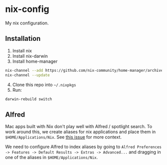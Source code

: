 # nix-config

My nix configuration.

## Installation

1. Install nix
2. Install nix-darwin
3. Install home-manager

  ```sh
  nix-channel --add https://github.com/nix-community/home-manager/archive/master.tar.gz home-manager
  nix-channel --update
  ```

4. Clone this repo into `~/.nixpkgs`
5. Run:

  ``` sh
  darwin-rebuild switch
  ```

## Alfred

Mac apps built with Nix don't play well with Alfred / spotlight search. To work around this, we create aliases for nix applications and place them in `$HOME/Applications/Nix`. See [this issue](https://github.com/LnL7/nix-darwin/issues/139) for more context.

We need to configure Alfred to index aliases by going to `Alfred Preferences -> Features -> Default Results -> Extras -> Advanced...` and dragging in one of the aliases in `$HOME/Applications/Nix`.
